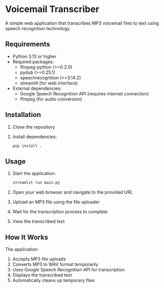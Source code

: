 # Voicemail Transcriber

A simple web application that transcribes MP3 voicemail files to text using speech recognition technology.

## Requirements

- Python 3.13 or higher
- Required packages:
  - ffmpeg-python (>=0.2.0)
  - pydub (>=0.25.1)
  - speechrecognition (>=3.14.2)
  - streamlit (for web interface)
- External dependencies:
  - Google Speech Recognition API (requires internet connection)
  - ffmpeg (for audio conversion)

## Installation

1. Clone the repository
2. Install dependencies:

   ```bash
   pip install .
   ```

## Usage

1. Start the application:

   ```bash
   streamlit run main.py
   ```

2. Open your web browser and navigate to the provided URL
3. Upload an MP3 file using the file uploader
4. Wait for the transcription process to complete
5. View the transcribed text

## How It Works

The application:

1. Accepts MP3 file uploads
2. Converts MP3 to WAV format temporarily
3. Uses Google Speech Recognition API for transcription
4. Displays the transcribed text
5. Automatically cleans up temporary files
